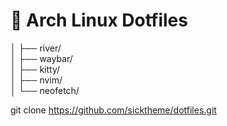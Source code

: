 # 🌟 Arch Linux Dotfiles

│   ├── river/         
│   ├── waybar/         
│   ├── kitty/          
│   ├── nvim/          
│   └── neofetch/    

git clone https://github.com/sicktheme/dotfiles.git
